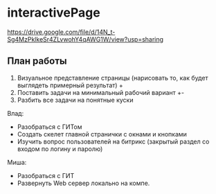 # interactivePage
https://drive.google.com/file/d/14N_t-Sg4MzPklkeSr4ZLvwohY4qAWG1W/view?usp=sharing

## План работы

1. Визуальное представление страницы (нарисовать то, как будет выглядеть примерный результат) +
2. Поставить задачи на минимальный рабочий вариант +-
3. Разбить все задачи на понятные куски


Влад:
* Разобраться с ГИТом
* Создать скелет главной странички с окнами и кнопками
* Изучить вопрос пользователей на битрикс (закрытый раздел со входом по логину и паролю)

Миша:
* Разобраться с ГИТ
* Развернуть Web сервер локально на компе.
